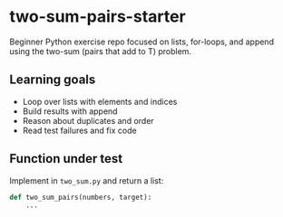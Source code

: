 # two-sum-pairs-starter

Beginner Python exercise repo focused on lists, for-loops, and append using the two-sum (pairs that add to T) problem.

## Learning goals
- Loop over lists with elements and indices
- Build results with append
- Reason about duplicates and order
- Read test failures and fix code

## Function under test

Implement in `two_sum.py` and return a list:

```python
def two_sum_pairs(numbers, target):
    ...
```
